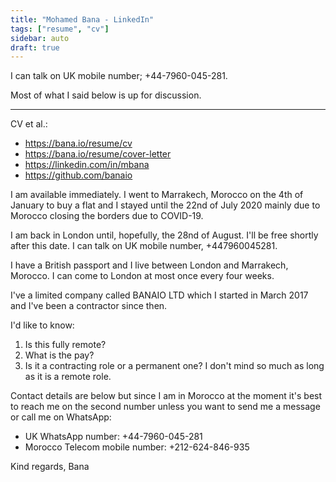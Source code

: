 ```yaml
---
title: "Mohamed Bana - LinkedIn"
tags: ["resume", "cv"]
sidebar: auto
draft: true
---
```


I can talk on UK mobile number; +44-7960-045-281.

Most of what I said below is up for discussion.

---

CV et al.:

* https://bana.io/resume/cv
* https://bana.io/resume/cover-letter
* https://linkedin.com/in/mbana
* https://github.com/banaio

I am available immediately. I went to Marrakech, Morocco on the 4th of January to buy a flat and I stayed until the 22nd of July 2020 mainly due to Morocco closing the borders due to COVID-19.

I am back in London until, hopefully, the 28nd of August. I'll be free shortly after this date. I can talk on UK mobile number, +447960045281.

I have a British passport and I live between London and Marrakech, Morocco. I can come to London at most once every four weeks.

I've a limited company called BANAIO LTD which I started in March 2017 and I've been a contractor since then.

I'd like to know:

1. Is this fully remote?
2. What is the pay?
3. Is it a contracting role or a permanent one? I don't mind so much as long as it is a remote role.

Contact details are below but since I am in Morocco at the moment it's best to reach me on the second number unless you want to send me a message or call me on WhatsApp:

* UK WhatsApp number: +44-7960-045-281
* Morocco Telecom mobile number: +212-624-846-935

Kind regards,
Bana

